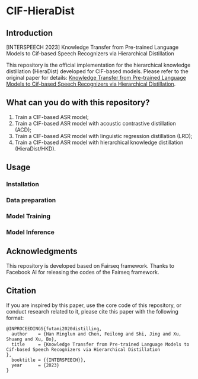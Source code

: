 # CIF-HieraDist

## Introduction
[INTERSPEECH 2023] Knowledge Transfer from Pre-trained Language Models to Cif-based Speech Recognizers via Hierarchical Distillation 

This repository is the official implementation for the hierarchical knowledge distillation (HieraDist) developed for CIF-based models. Please refer to the original paper for details: [Knowledge Transfer from Pre-trained Language Models to Cif-based Speech Recognizers via Hierarchical Distillation](https://arxiv.org/abs/2301.13003). 

## What can you do with this repository?

1. Train a CIF-based ASR model; 
2. Train a CIF-based ASR model with acoustic contrastive distillation (ACD);
3. Train a CIF-based ASR model with linguistic regression distillation (LRD);
4. Train a CIF-based ASR model with hierarchical knowledge distillation (HieraDist/HKD).

## Usage

### Installation

### Data preparation

### Model Training

### Model Inference

## Acknowledgments

This repository is developed based on Fairseq framework. Thanks to Facebook AI for releasing the codes of the Fairseq framework.

## Citation

If you are inspired by this paper, use the core code of this repository, or conduct research related to it, please cite this paper with the following format:

```
@INPROCEEDINGS{futami2020distilling,
  author    = {Han Minglun and Chen, Feilong and Shi, Jing and Xu, Shuang and Xu, Bo},
  title     = {Knowledge Transfer from Pre-trained Language Models to Cif-based Speech Recognizers via Hierarchical Distillation
},
  booktitle = {{INTERSPEECH}},
  year      = {2023}
}
```









